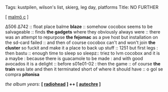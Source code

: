 Tags: kustpilen, wilson's list, skierg, leg day, platforms
Title: NO FURTHER
  
[ [malmö c](https://maps.app.goo.gl/kDTV3cJhmmwe9rfN7?g_st=com.google.maps.preview.copy) ]

∆506 ∆742 :: float place balme **blaze** :: somehow cocobox seems to be salvageable :: finds **the gadgets** where they obviously always were :: there was an attempt to repurpose **the fejomac** as a pve host but installation on the sd-card failed :: and then of course cocobox can't and won't join **the cluster** so fuckit and make it a place to back up stuff :: 
1251 but first legs : then bastu :: enough time to sleep so sleepz:: triez to lvm cocobox and it is a maybe : because there is guacamole to be made : and with good avocados it is a delight :: before s01e01-02 : then the game :: of course **the train** was late and then it terminated short of where it should have :: o gol se compra **pitonisa**
  
_the album years:_ **[ [radiohead](https://rateyourmusic.com/release/album/radiohead/the-bends/) ] ++ [ [autechre](https://rateyourmusic.com/release/album/autechre/tri-repetae/) ]**  
